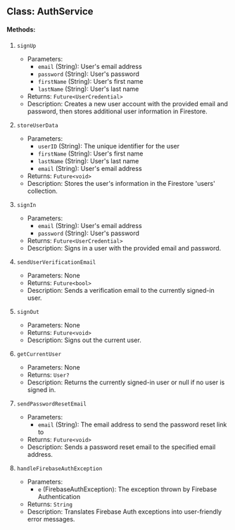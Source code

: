 ## Class: AuthService

#### Methods:

1. `signUp`
   - Parameters:
     - `email` (String): User's email address
     - `password` (String): User's password
     - `firstName` (String): User's first name
     - `lastName` (String): User's last name
   - Returns: `Future<UserCredential>`
   - Description: Creates a new user account with the provided email and password, then stores additional user information in Firestore.

2. `storeUserData`
   - Parameters:
     - `userID` (String): The unique identifier for the user
     - `firstName` (String): User's first name
     - `lastName` (String): User's last name
     - `email` (String): User's email address
   - Returns: `Future<void>`
   - Description: Stores the user's information in the Firestore 'users' collection.

3. `signIn`
   - Parameters:
     - `email` (String): User's email address
     - `password` (String): User's password
   - Returns: `Future<UserCredential>`
   - Description: Signs in a user with the provided email and password.

4. `sendUserVerificationEmail`
   - Parameters: None
   - Returns: `Future<bool>`
   - Description: Sends a verification email to the currently signed-in user.

5. `signOut`
   - Parameters: None
   - Returns: `Future<void>`
   - Description: Signs out the current user.

6. `getCurrentUser`
   - Parameters: None
   - Returns: `User?`
   - Description: Returns the currently signed-in user or null if no user is signed in.

7. `sendPasswordResetEmail`
   - Parameters:
     - `email` (String): The email address to send the password reset link to
   - Returns: `Future<void>`
   - Description: Sends a password reset email to the specified email address.

8. `handleFirebaseAuthException`
   - Parameters:
     - `e` (FirebaseAuthException): The exception thrown by Firebase Authentication
   - Returns: `String`
   - Description: Translates Firebase Auth exceptions into user-friendly error messages.
